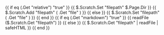 {{ if eq (.Get "relative") "true" }}
  {{ $.Scratch.Set "filepath" $.Page.Dir }}
  {{ $.Scratch.Add "filepath" ( .Get "file" ) }}
{{ else }}
  {{ $.Scratch.Set "filepath" ( .Get "file" ) }}
{{ end }}
{{ if eq (.Get "markdown") "true" }}
  {{ readFile ($.Scratch.Get "filepath") }}
{{ else }}
  {{ $.Scratch.Get "filepath" | readFile | safeHTML }}
{{ end }}
